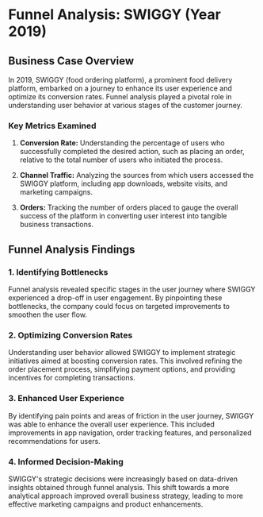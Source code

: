 # Funnel Analysis: SWIGGY (Year 2019)

## Business Case Overview

In 2019, SWIGGY (food ordering platform), a prominent food delivery platform, embarked on a journey to enhance its user experience and optimize its conversion rates. Funnel analysis played a pivotal role in understanding user behavior at various stages of the customer journey.

### Key Metrics Examined

1. **Conversion Rate:** Understanding the percentage of users who successfully completed the desired action, such as placing an order, relative to the total number of users who initiated the process.

2. **Channel Traffic:** Analyzing the sources from which users accessed the SWIGGY platform, including app downloads, website visits, and marketing campaigns.

3. **Orders:** Tracking the number of orders placed to gauge the overall success of the platform in converting user interest into tangible business transactions.

## Funnel Analysis Findings

### 1. Identifying Bottlenecks

Funnel analysis revealed specific stages in the user journey where SWIGGY experienced a drop-off in user engagement. By pinpointing these bottlenecks, the company could focus on targeted improvements to smoothen the user flow.

### 2. Optimizing Conversion Rates

Understanding user behavior allowed SWIGGY to implement strategic initiatives aimed at boosting conversion rates. This involved refining the order placement process, simplifying payment options, and providing incentives for completing transactions.

### 3. Enhanced User Experience

By identifying pain points and areas of friction in the user journey, SWIGGY was able to enhance the overall user experience. This included improvements in app navigation, order tracking features, and personalized recommendations for users.

### 4. Informed Decision-Making

SWIGGY's strategic decisions were increasingly based on data-driven insights obtained through funnel analysis. This shift towards a more analytical approach improved overall business strategy, leading to more effective marketing campaigns and product enhancements.
